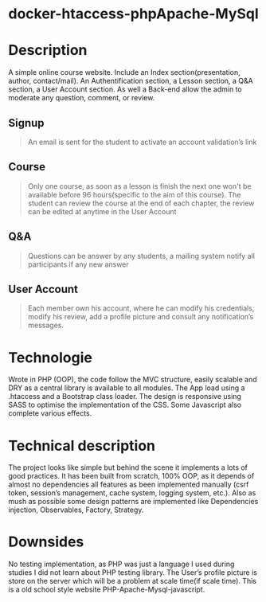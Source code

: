 # docker-htaccess-phpApache-MySql

# Description
A simple online course website. Include an Index section(presentation, author, contact/mail). An Authentification section, a Lesson section, a Q&A section, a User Account section. As well a Back-end allow the admin to moderate any question, comment, or review.

## Signup
> An email is sent for the student to activate an account validation’s link

## Course
> Only one course, as soon as a lesson is finish the next one won't be available before 96 hours(specific to the aim of this course). The student can review the course at the end of each chapter, the review can be edited at anytime in the User Account

## Q&A 
> Questions can be answer by any students, a mailing system notify all participants if any new answer

## User Account
> Each member own his account, where he can modify his credentials, modify his review, add a profile picture and consult any notification’s messages. 

# Technologie
Wrote in PHP (OOP), the code follow the MVC structure, easily scalable and DRY as a central library is available to all modules. The App load using a .htaccess and a Bootstrap class loader. The design is responsive using SASS to optimise the implementation of the CSS. Some Javascript also complete various effects.

# Technical description
The project looks like simple but behind the scene it implements a lots of good practices. It has been built from scratch, 100% OOP, as it depends of almost no dependencies all features as been implemented manually (csrf token, session’s management, cache system, logging system, etc.). Also as mush as possible some design patterns are implemented like Dependencies injection,  Observables, Factory, Strategy.

# Downsides
No testing implementation, as PHP was just a language I used during studies I did not learn about PHP testing library. The User’s profile picture is store on the server which will be a problem at scale time(if scale time). This is a old school style website PHP-Apache-Mysql-javascript.

